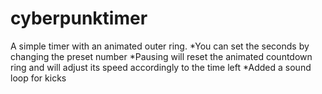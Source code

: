 # cyberpunktimer

A simple timer with an animated outer ring.
*You can set the seconds by changing the preset number
*Pausing will reset the animated countdown ring and will adjust its speed accordingly to the time left
*Added a sound loop for kicks
